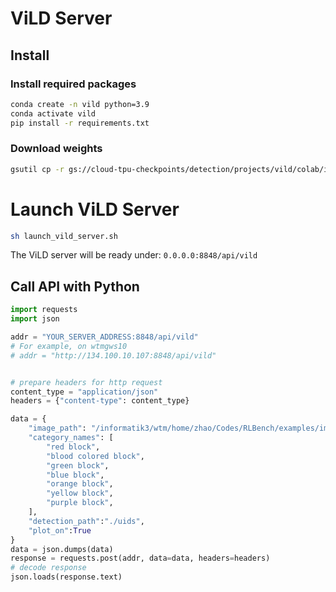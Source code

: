 # ViLD Server 

## Install 

### Install required packages
```bash
conda create -n vild python=3.9
conda activate vild
pip install -r requirements.txt
```

### Download weights
```bash
gsutil cp -r gs://cloud-tpu-checkpoints/detection/projects/vild/colab/image_path_v2 ./
```

# Launch ViLD Server
```bash
sh launch_vild_server.sh
```
The ViLD server will be ready under: `0.0.0.0:8848/api/vild`

## Call API with Python

```python
import requests
import json

addr = "YOUR_SERVER_ADDRESS:8848/api/vild"
# For example, on wtmgws10
# addr = "http://134.100.10.107:8848/api/vild"


# prepare headers for http request
content_type = "application/json"
headers = {"content-type": content_type}

data = {
    "image_path": "/informatik3/wtm/home/zhao/Codes/RLBench/examples/image.jpg",
    "category_names": [
        "red block",
        "blood colored block",
        "green block",
        "blue block",
        "orange block",
        "yellow block",
        "purple block",
    ],
    "detection_path":"./uids",
    "plot_on":True
}
data = json.dumps(data)
response = requests.post(addr, data=data, headers=headers)
# decode response
json.loads(response.text)

```
